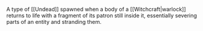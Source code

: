 A type of [[Undead]] spawned when a body of a [[Witchcraft|warlock]] returns to life with a fragment of its patron still inside it, essentially severing parts of an entity and stranding them.